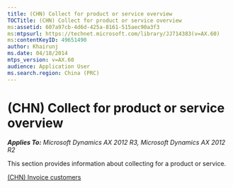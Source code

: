 ```yaml
---
title: (CHN) Collect for product or service overview
TOCTitle: (CHN) Collect for product or service overview
ms:assetid: 607a97cb-4d6d-425a-8161-515aec90a3f3
ms:mtpsurl: https://technet.microsoft.com/library/JJ714383(v=AX.60)
ms:contentKeyID: 49651490
author: Khairunj
ms.date: 04/18/2014
mtps_version: v=AX.60
audience: Application User
ms.search.region: China (PRC)
---
```


# (CHN) Collect for product or service overview 


_**Applies To:** Microsoft Dynamics AX 2012 R3, Microsoft Dynamics AX 2012 R2_

This section provides information about collecting for a product or service.

[(CHN) Invoice customers](chn-invoice-customers.md)

  


